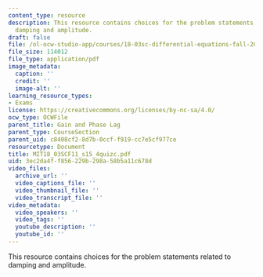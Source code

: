 ```yaml
---
content_type: resource
description: This resource contains choices for the problem statements related to
  damping and amplitude.
draft: false
file: /ol-ocw-studio-app/courses/18-03sc-differential-equations-fall-2011/3ec2da4ff856229b298a58b5a11c678d_MIT18_03SCF11_s15_4quizc.pdf
file_size: 114012
file_type: application/pdf
image_metadata:
  caption: ''
  credit: ''
  image-alt: ''
learning_resource_types:
- Exams
license: https://creativecommons.org/licenses/by-nc-sa/4.0/
ocw_type: OCWFile
parent_title: Gain and Phase Lag
parent_type: CourseSection
parent_uid: c8408cf2-8d7b-0ccf-f919-cc7e5cf977ce
resourcetype: Document
title: MIT18_03SCF11_s15_4quizc.pdf
uid: 3ec2da4f-f856-229b-298a-58b5a11c678d
video_files:
  archive_url: ''
  video_captions_file: ''
  video_thumbnail_file: ''
  video_transcript_file: ''
video_metadata:
  video_speakers: ''
  video_tags: ''
  youtube_description: ''
  youtube_id: ''
---
```

This resource contains choices for the problem statements related to damping and amplitude.